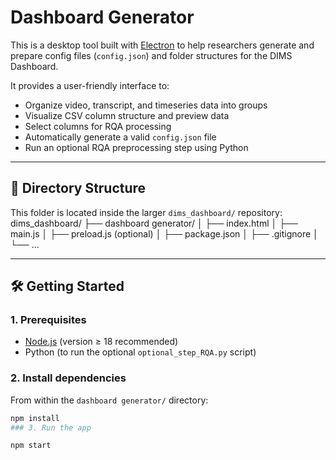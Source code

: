 # Dashboard Generator

This is a desktop tool built with [Electron](https://www.electronjs.org/) to help researchers generate and prepare config files (`config.json`) and folder structures for the DIMS Dashboard.

It provides a user-friendly interface to:

- Organize video, transcript, and timeseries data into groups
- Visualize CSV column structure and preview data
- Select columns for RQA processing
- Automatically generate a valid `config.json` file
- Run an optional RQA preprocessing step using Python

---

## 📂 Directory Structure

This folder is located inside the larger `dims_dashboard/` repository:
dims_dashboard/
├── dashboard generator/
│ ├── index.html
│ ├── main.js
│ ├── preload.js (optional)
│ ├── package.json
│ ├── .gitignore
│ └── ...

---

## 🛠️ Getting Started

### 1. Prerequisites

- [Node.js](https://nodejs.org) (version ≥ 18 recommended)
- Python (to run the optional `optional_step_RQA.py` script)

### 2. Install dependencies

From within the `dashboard generator/` directory:

```bash
npm install
### 3. Run the app

npm start

